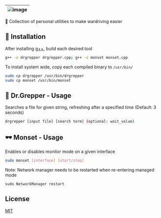 | ![image](https://user-images.githubusercontent.com/63486672/113641162-ad092e00-9642-11eb-8814-9d55299fc177.png) |
| :------: |
🚗 Collection of personal utilities to make wardriving easier
 
## 📝 Installation

After installing [g++](https://installlion.com/kali/kali/main/g/g++/install/index.html), build each desired tool

```bash
g++ -o drgrepper drgrepper.cpp; g++ -o monset monset.cpp
```

To install system wide, copy each compiled binary to `/usr/bin/`

```bash
sudo cp drgrepper /usr/bin/drgrepper
sudo cp monset /usr/bin/monset
```

## 🥤 Dr.Grepper - Usage

Searches a file for given string, refreshing after a specified time (Default: 3 seconds)
```bash
drgrepper [input file] [search term] (optional: wait_value) 
```
## 🕶️ Monset - Usage

Enables or disables monitor mode on a given interface
```bash
sudo monset [interface] [start/stop] 
```
Note: Network manager needs to be restarted when re-entering managed mode  

`sudo NetworkManager restart`

## License
[MIT](https://choosealicense.com/licenses/mit/)
